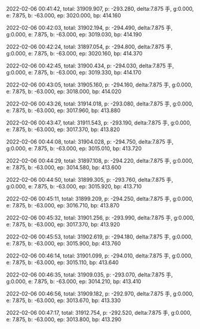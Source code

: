 2022-02-06 00:41:42, total: 31909.907, p: -293.280, delta:7.875 手, g:0.000, e: 7.875, b: -63.000, ep: 3020.000, bp: 414.160

2022-02-06 00:42:03, total: 31902.194, p: -294.490, delta:7.875 手, g:0.000, e: 7.875, b: -63.000, ep: 3019.030, bp: 414.190

2022-02-06 00:42:24, total: 31897.054, p: -294.800, delta:7.875 手, g:0.000, e: 7.875, b: -63.000, ep: 3020.160, bp: 414.370

2022-02-06 00:42:45, total: 31900.434, p: -294.030, delta:7.875 手, g:0.000, e: 7.875, b: -63.000, ep: 3019.330, bp: 414.170

2022-02-06 00:43:05, total: 31905.160, p: -294.160, delta:7.875 手, g:0.000, e: 7.875, b: -63.000, ep: 3018.000, bp: 414.020

2022-02-06 00:43:26, total: 31914.018, p: -293.080, delta:7.875 手, g:0.000, e: 7.875, b: -63.000, ep: 3017.960, bp: 413.880

2022-02-06 00:43:47, total: 31911.543, p: -293.190, delta:7.875 手, g:0.000, e: 7.875, b: -63.000, ep: 3017.370, bp: 413.820

2022-02-06 00:44:08, total: 31904.028, p: -294.750, delta:7.875 手, g:0.000, e: 7.875, b: -63.000, ep: 3015.010, bp: 413.720

2022-02-06 00:44:29, total: 31897.108, p: -294.220, delta:7.875 手, g:0.000, e: 7.875, b: -63.000, ep: 3014.580, bp: 413.600

2022-02-06 00:44:50, total: 31899.305, p: -293.760, delta:7.875 手, g:0.000, e: 7.875, b: -63.000, ep: 3015.920, bp: 413.710

2022-02-06 00:45:11, total: 31899.209, p: -294.250, delta:7.875 手, g:0.000, e: 7.875, b: -63.000, ep: 3016.710, bp: 413.870

2022-02-06 00:45:32, total: 31901.256, p: -293.990, delta:7.875 手, g:0.000, e: 7.875, b: -63.000, ep: 3017.370, bp: 413.920

2022-02-06 00:45:53, total: 31902.619, p: -294.180, delta:7.875 手, g:0.000, e: 7.875, b: -63.000, ep: 3015.900, bp: 413.760

2022-02-06 00:46:14, total: 31901.099, p: -294.010, delta:7.875 手, g:0.000, e: 7.875, b: -63.000, ep: 3015.110, bp: 413.640

2022-02-06 00:46:35, total: 31909.035, p: -293.070, delta:7.875 手, g:0.000, e: 7.875, b: -63.000, ep: 3014.210, bp: 413.410

2022-02-06 00:46:56, total: 31909.182, p: -292.970, delta:7.875 手, g:0.000, e: 7.875, b: -63.000, ep: 3013.670, bp: 413.330

2022-02-06 00:47:17, total: 31912.754, p: -292.520, delta:7.875 手, g:0.000, e: 7.875, b: -63.000, ep: 3013.800, bp: 413.290